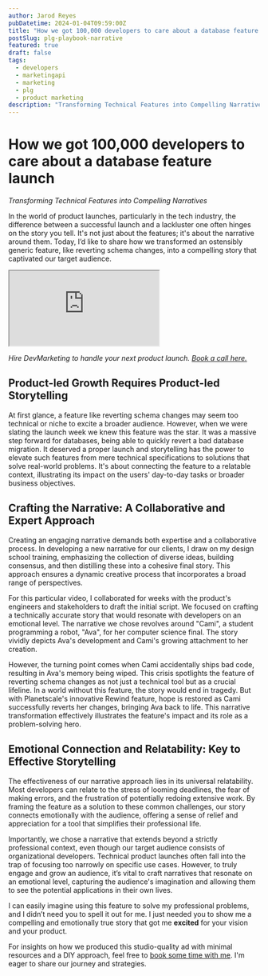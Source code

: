 ```yaml
---
author: Jarod Reyes
pubDatetime: 2024-01-04T09:59:00Z
title: "How we got 100,000 developers to care about a database feature launch."
postSlug: plg-playbook-narrative
featured: true
draft: false
tags:
  - developers
  - marketingapi
  - marketing
  - plg
  - product marketing
description: "Transforming Technical Features into Compelling Narratives"
---
```


# How we got 100,000 developers to care about a database feature launch

_Transforming Technical Features into Compelling Narratives_

In the world of product launches, particularly in the tech industry, the difference between a successful launch and a lackluster one often hinges on the story you tell. It's not just about the features; it's about the narrative around them. Today, I’d like to share how we transformed an ostensibly generic feature, like reverting schema changes, into a compelling story that captivated our target audience.

<div class="video-container">
<iframe class="video" src="https://www.youtube.com/embed/lZ7IIljALm0?si=5bs3-KQKYk6DZOPo" title="YouTube video player" allow="accelerometer; autoplay; clipboard-write; encrypted-media; gyroscope; picture-in-picture; web-share" allowfullscreen></iframe>
</div>

_Hire DevMarketing to handle your next product launch. [Book a call here.](https://calendly.com/jarod-reyes/devmarketing)_

## Product-led Growth Requires Product-led Storytelling

At first glance, a feature like reverting schema changes may seem too technical or niche to excite a broader audience. However, when we were slating the launch week we knew this feature was the star. It was a massive step forward for databases, being able to quickly revert a bad database migration. It deserved a proper launch and storytelling has the power to elevate such features from mere technical specifications to solutions that solve real-world problems. It's about connecting the feature to a relatable context, illustrating its impact on the users' day-to-day tasks or broader business objectives.

## Crafting the Narrative: A Collaborative and Expert Approach

Creating an engaging narrative demands both expertise and a collaborative process. In developing a new narrative for our clients, I draw on my design school training, emphasizing the collection of diverse ideas, building consensus, and then distilling these into a cohesive final story. This approach ensures a dynamic creative process that incorporates a broad range of perspectives.

For this particular video, I collaborated for weeks with the product's engineers and stakeholders to draft the initial script. We focused on crafting a technically accurate story that would resonate with developers on an emotional level. The narrative we chose revolves around "Cami", a student programming a robot, "Ava", for her computer science final. The story vividly depicts Ava's development and Cami's growing attachment to her creation.

However, the turning point comes when Cami accidentally ships bad code, resulting in Ava's memory being wiped. This crisis spotlights the feature of reverting schema changes as not just a technical tool but as a crucial lifeline. In a world without this feature, the story would end in tragedy. But with Planetscale's innovative Rewind feature, hope is restored as Cami successfully reverts her changes, bringing Ava back to life. This narrative transformation effectively illustrates the feature's impact and its role as a problem-solving hero.

## Emotional Connection and Relatability: Key to Effective Storytelling

The effectiveness of our narrative approach lies in its universal relatability. Most developers can relate to the stress of looming deadlines, the fear of making errors, and the frustration of potentially redoing extensive work. By framing the feature as a solution to these common challenges, our story connects emotionally with the audience, offering a sense of relief and appreciation for a tool that simplifies their professional life.

Importantly, we chose a narrative that extends beyond a strictly professional context, even though our target audience consists of organizational developers. Technical product launches often fall into the trap of focusing too narrowly on specific use cases. However, to truly engage and grow an audience, it’s vital to craft narratives that resonate on an emotional level, capturing the audience's imagination and allowing them to see the potential applications in their own lives.

I can easily imagine using this feature to solve my professional problems, and I didn’t need you to spell it out for me. I just needed you to show me a compelling and emotionally true story that got me **excited** for your vision and your product.

For insights on how we produced this studio-quality ad with minimal resources and a DIY approach, feel free to [book some time with me](https://calendly.com/jarod-reyes/devmarketing). I'm eager to share our journey and strategies.
